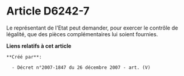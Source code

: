 # Article D6242-7

Le représentant de l'Etat peut demander, pour exercer le contrôle de légalité, que des pièces complémentaires lui soient
fournies.

**Liens relatifs à cet article**

	**Créé par**:

	  - Décret n°2007-1847 du 26 décembre 2007 - art. (V)
